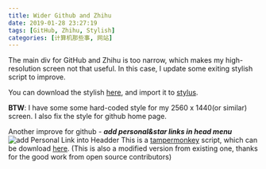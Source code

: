 ```yaml
---
title: Wider Github and Zhihu
date: 2019-01-28 23:27:19
tags: [GitHub, Zhihu, Stylish]
categories: [计算机那些事, 网站]
---
```

The main div for GitHub and Zhihu is too narrow, which makes my high-resolution screen not that useful. In this case, I update some exiting stylish script to improve.
<!-- more --> 

You can download the stylish [here](/file/stylus-2019-02-02.json), and import it to [stylus](https://chrome.google.com/webstore/detail/stylus/clngdbkpkpeebahjckkjfobafhncgmne).

**BTW**: I have some some hard-coded style for my 2560 x 1440(or similar) screen. I also fix the style for github home page.

Another improve for github - ***add personal&star links in head menu***
 ![add Personal Link into Headder](/img/2019-01-28-23.png "add Personal Link into Headder")
 This is a [tampermonkey](https://tampermonkey.net/) script, which can be download [here](https://greasyfork.org/en/scripts/368459-github-com-extra-header-links-modified). 
 (This is also a modified version from existing one, thanks for the good work from open source contributors)